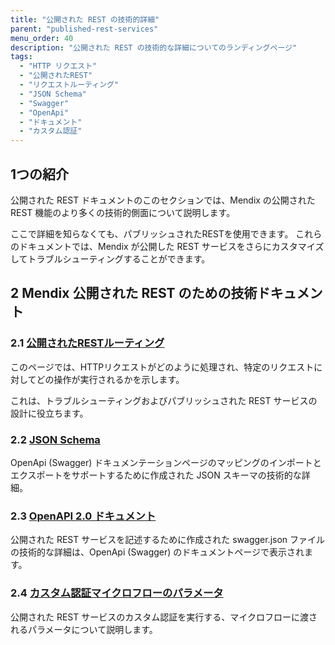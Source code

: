 ```yaml
---
title: "公開された REST の技術的詳細"
parent: "published-rest-services"
menu_order: 40
description: "公開された REST の技術的な詳細についてのランディングページ"
tags:
  - "HTTP リクエスト"
  - "公開されたREST"
  - "リクエストルーティング"
  - "JSON Schema"
  - "Swagger"
  - "OpenApi"
  - "ドキュメント"
  - "カスタム認証"
---
```


## 1つの紹介

公開された REST ドキュメントのこのセクションでは、Mendix の公開された REST 機能のより多くの技術的側面について説明します。

ここで詳細を知らなくても、パブリッシュされたRESTを使用できます。 これらのドキュメントでは、Mendix が公開した REST サービスをさらにカスタマイズしてトラブルシューティングすることができます。

## 2 Mendix 公開された REST のための技術ドキュメント

### 2.1 [公開されたRESTルーティング](published-rest-routing)

このページでは、HTTPリクエストがどのように処理され、特定のリクエストに対してどの操作が実行されるかを示します。

これは、トラブルシューティングおよびパブリッシュされた REST サービスの設計に役立ちます。

### 2.2 [JSON Schema](published-rest-service-json-schema)

OpenApi (Swagger) ドキュメンテーションページのマッピングのインポートとエクスポートをサポートするために作成された JSON スキーマの技術的な詳細。

### 2.3 [OpenAPI 2.0 ドキュメント](open-api)

公開された REST サービスを記述するために作成された swagger.json ファイルの技術的な詳細は、OpenApi (Swagger) のドキュメントページで表示されます。

### 2.4 [カスタム認証マイクロフローのパラメータ](published-rest-authentication-parameter)

公開された REST サービスのカスタム認証を実行する、マイクロフローに渡されるパラメータについて説明します。
